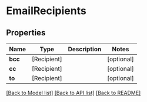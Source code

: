 # EmailRecipients

## Properties
Name | Type | Description | Notes
------------ | ------------- | ------------- | -------------
**bcc** | [Recipient] |  | [optional] 
**cc** | [Recipient] |  | [optional] 
**to** | [Recipient] |  | [optional] 

[[Back to Model list]](../README#documentation-for-models) [[Back to API list]](../README#documentation-for-api-endpoints) [[Back to README]](../README)


